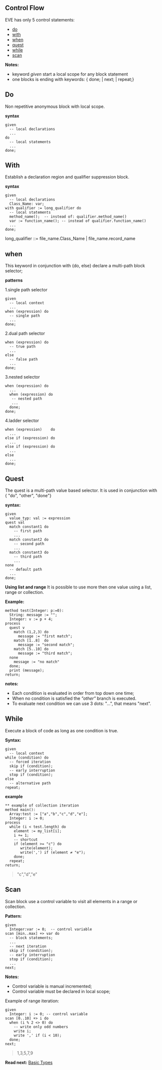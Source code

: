 ## Control Flow

EVE has only 5 control statements: 

* [do](#do)
* [with](#with)
* [when](#when)
* [quest](#quest)
* [while](#while)
* [scan](#scan)

**Notes:** 

* keyword _given_ start a local scope for any block statement
* one blocks is ending with keywords: { done; \| next; \| repeat;}

## Do

Non repetitive anonymous block with local scope. 

**syntax**
```
given
  -- local declarations
  ...
do
  -- local statements
  ... 
done;
```

## With

Establish a declaration region and qualifier suppression block. 

**syntax**
```
given
  -- local declarations
  Class_Name: var;
with qualifier := long_qualifier do
  -- local statements
  method_name();  -- instead of: qualifier.method_name()
  var := function_name(); -- instead of qualifier.function_name()
  ...
done;
```

long_qualifier ::= file_name.Class_Name | file_name.record_name

## when

This keyword in conjunction with {do, else} declare a multi-path block selector;

**patterns**

1.single path selector
```
given
  -- local context
  ... 
when (expression) do
  -- single path
  ...
done;
```
  
2.dual path selector
```  
when (expression) do
  -- true path
  ...
else
  -- false path
  ...
done;
```
  
3.nested selector 
```  
when (expression) do
  ...
  when (expression) do
   -- nested path
   ...
  done;
done;
```

4.ladder selector

```  
when (expression)    do
  ...
else if (expression) do
  ...
else if (expression) do
  ... 
else
  ...
done;
```

## Quest

The quest is a multi-path value based selector. 
It is used in conjunction with { "do", "other", "done"}

**syntax:**

```
given 
  value_typ: val := expression
quest val
  match constant1 do
    -- first path
    ...
  match constant2 do
    -- second path
    ...
  match constant3 do
    -- third path
    ...
none
  -- default path
  ...
done;
```

**Using list and range**
It is possible to use more then one value using a list, range or collection. 

**Example:**
```
method test(Integer: p:=0):
  String: message := "";
  Integer: v := p + 4;
process 
  quest v
    match (1,2,3) do
      message := "first match";
    match [1..8]  do
      message := "second match";
    match [5..10] do
      message := "third match";    
  none
    message := "no match"
  done;
  print (message);
return;
```

**notes:**

* Each condition is evaluated in order from top down one time;
* When no condition is satisfied the _"other"_ branch is executed.
* To evaluate next condition we can use 3 dots: "...", that means "next".


## While

Execute a block of code as long as one condition is true.

**Syntax:**
```
given
  -- local context
while (condition) do
  -- forced iteration
  skip if (condition);
  -- early interruption
  stop if (condition);
else
  -- alternative path  
repeat;
```
**example**

```
** example of collection iteration
method main():
  Array:test := ["a","b","c","d","e"];
  Integer: i := 0;
process
  while (i < test.length) do
    element := my_list[i];
    i += 1;
    -- shortcut 
    if (element >= "c") do
       write(element);
       write(',') if (element ≠ "e");
    done;
  repeat;
return;
```
> "c","d","e"

## Scan

Scan block use a control variable to visit all elements in a range or collection.

**Pattern:**
``` 
given 
  Integer:var := 0;  -- control variable
scan [min..max] +> var do
  -- block statements;
  ...
  -- next iteration
  skip if (condition);
  -- early interruption
  stop if (condition);
  ...
next;
```

**Notes:**    
* Control variable is manual incremented;
* Control variable must be declared in local scope;

Example of range iteration:
```
given
  Integer: i := 0; -- control variable
scan [0..10] +> i do
  when (i % 2 <> 0) do
    -- write only odd numbers
    write i;
    write ',' if (i < 10);
  done;
next;
```
> 1,3,5,7,9

**Read next:** [Basic Types](basic.md)